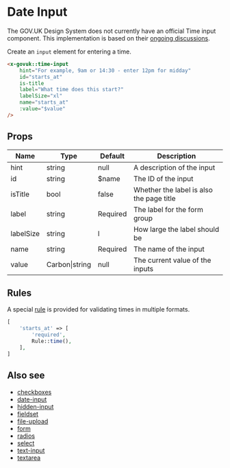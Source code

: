 # Date Input

The GOV.UK Design System does not currently have an official Time input component. This implementation is based on their [ongoing discussions](https://github.com/alphagov/govuk-design-system-backlog/issues/173).

Create an `input` element for entering a time.

```html
<x-govuk::time-input
    hint="For example, 9am or 14:30 - enter 12pm for midday"
    id="starts_at"
    is-title
    label="What time does this start?"
    labelSize="xl"
    name="starts_at"
    :value="$value"
/>
```

## Props

| Name      | Type           | Default  | Description                              |
|-----------|----------------|----------|------------------------------------------|
| hint      | string         | null     | A description of the input               |
| id        | string         | $name    | The ID of the input                      |
| isTitle   | bool           | false    | Whether the label is also the page title |
| label     | string         | Required | The label for the form group             |
| labelSize | string         | l        | How large the label should be            |
| name      | string         | Required | The name of the input                    |
| value     | Carbon\|string | null     | The current value of the inputs          |

## Rules

A special [rule](../rules.md) is provided for validating times in multiple formats.

```php
[
    'starts_at' => [
        'required',
        Rule::time(),
    ],
]
```

## Also see

* [checkboxes](checkboxes.md)
* [date-input](date-input.md)
* [hidden-input](hidden-input.md)
* [fieldset](fieldset.md)
* [file-upload](file-upload.md)
* [form](form.md)
* [radios](radios.md)
* [select](select.md)
* [text-input](text-input.md)
* [textarea](textarea.md)
